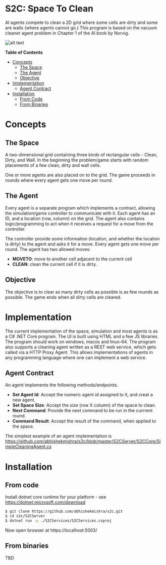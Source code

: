 # S2C: Space To Clean
AI agents compete to clean a 2D grid where some cells are dirty and some are walls (where agents cannot go.)
This program is based on the vacuum cleaner agent problem in Chapter 1 of the AI book by Norvig.

![alt text](https://i.imgur.com/IgIPrcD.png "S2C Screenshot")

**Table of Contents**

* [Concepts](#Concepts)
  * [The Space](#the-space)
  * [The Agent](#the-agent)
  * [Objective](#objective)
* [Implementation](#Implementation)
  * [Agent Contract](#Agent-Contract)
* [Installation](#Installation)
  * [From Code](#from-code)
  * [From Binaries](#from-binaries)

# Concepts

## The Space
A two-dimensional grid containing three kinds of rectangular cells - Clean, Dirty, and Wall.
In the beginning the problem/game starts with random placements of a few clean, dirty and wall cells.

One or more agents are also placed on to the grid. The game proceeds in rounds where every agent gets one move per round.

## The Agent
Every agent is a separate program which implements a contract, allowing the simulation/game controller to communicate with it. Each agent has an ID, and a location (row, column) on the grid. The agent also contains logic/programming to act when it receives a request for a move from the controller.

The controller provide some information (location, and whether the location is dirty) to the agent and asks it for a move. Every agent gets one move per round.
The agent has two allowed moves:
* **MOVETO**: move to another cell adjacent to the current cell
* **CLEAN**: clean the current cell if it is dirty.

## Objective
The objective is to clear as many dirty cells as possible is as few rounds as possible. The game ends when all dirty cells are cleared.

# Implementation
The current implementation of the space, simulation and most agents is as a C# .NET Core program. The UI is built using HTML and a few JS libraries. The program should work on windows, macos and linux-64. The program also supports a cleaning agent written as a REST web service, which gets called via a HTTP Proxy Agent. This allows implementations of agents in any programming language where one can implement a web service.

## Agent Contract
An agent implements the following methods/endpoints.
* **Set Agent Id**: Accept the numeric agent id assigned to it, and creat a new agent.
* **Set Space Size**: Accept the size (row X column) of the space to clean.
* **Next Command**: Provide the next command to be run in the currrent round.
* **Command Result**: Accept the result of the command, when applied to the space.

The simplest example of an agent implementation is https://github.com/abhishekmishra/s2c/blob/master/S2CServer/S2CCore/SimpleCleaningAgent.cs

# Installation

## From code
Install dotnet core runtime for your platform - see https://dotnet.microsoft.com/download
```bash
$ git clone https://github.com/abhishekmishra/s2c.git
$ cd s2c/S2CServer
$ dotnet run -p ./S2CServices/S2CServices.csproj
```

Now open browser at https://localhost:5003/

## From binaries
TBD
